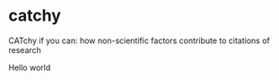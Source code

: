 # catchy
CATchy if you can: how non-scientific factors contribute to citations of research

Hello world
